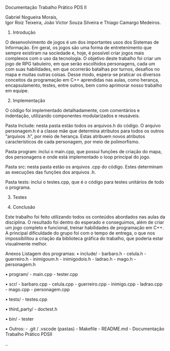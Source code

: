 Documentação Trabalho Prático PDS II

Gabriel Nogueira Morais, 		
Igor Roiz Teixeira,
João Victor Souza Silveira 
e Thiago Camargo Medeiros.

 
1.   Introdução
 
O desenvolvimento de jogos é um dos importantes usos dos Sistemas de Informação. Em geral, os jogos são uma forma de entretenimento que sempre existiram na sociedade e, hoje, é possível criar jogos mais complexos com o uso da tecnologia.
 O objetivo deste trabalho foi criar um jogo de RPG tabuleiro, em que serão escolhidos personagens, cada um com suas habilidades, em que ocorrerão batalhas por turnos, desafios no mapa e muitas outras coisas.
 Desse modo, espera-se praticar os diversos conceitos da programação em C++ aprendidas nas aulas, como herança, encapsulamento, testes, entre outros, bem como aprimorar nosso trabalho em equipe.

  
2.   Implementação

O código foi implementado detalhadamente, com comentários e indentação, utilizando componentes modularizados e reusáveis.

Pasta Include: nesta pasta estão todos os arquivos.h do código. O arquivo personagem.h é a classe mãe que determina atributos para todos os outros “arquivos .h”, por meio de herança. Estas atribuem novos atributos característicos de cada personagem, por meio de polimorfismo.

Pasta program: inclui o main.cpp, que possui funções de criação do mapa, dos personagens e onde está implementado o loop principal do jogo. 

Pasta src: nesta pasta estão os arquivos .cpp do código. Estes determinam as execuções das funções dos arquivos .h.

Pasta tests: inclui o testes.cpp, que é o código para testes unitários de todo o programa.


 
3.   Testes

4.   Conclusão

Este trabalho foi feito utilizando todos os conteúdos abordados nas aulas da disciplina. O resultado foi dentro do esperado e conseguimos, além de criar um jogo completo e funcional, treinar habilidades de programação em C++.
A principal dificuldade do grupo foi com o tempo de entrega, o que nos impossibilitou a criação da biblioteca gráfica do trabalho, que poderia estar visualmente melhor.
 
Anexos
Listagem dos programas:
• include/
              	- barbaro.h
		- celula.h
		- guerreiro.h
		- inimigoum.h
		- inimigodois.h
		- ladrao.h
		- mago.h
		- personagem.h

 • program/
		- main.cpp
		- tester.cpp
 
• scr/
		- barbaro.cpp
		- celula.cpp
		- guerreiro.cpp
		- inimigo.cpp
		- ladrao.cpp
		- mago.cpp
		- personagem.cpp
 
• tests/
		- testes.cpp

 • third_party/
		- doctest.h

 • bin/
		- tester

 • Outros: 
		- .git / .vscode (pastas)
		- Makefile
		- README.md
		- Documentação Trabalho Prático PDSII





..
 

  